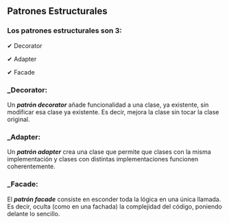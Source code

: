 ## Patrones Estructurales
### Los patrones estructurales son 3:
✔ Decorator

✔ Adapter

✔ Facade


### **_Decorator:**

Un _**patrón decorator**_ añade funcionalidad a una clase, ya existente, sin modificar esa clase ya existente. Es
decir, mejora la clase sin tocar la clase original.

### **_Adapter:**

Un _**patrón adapter**_ crea una clase que permite que clases con la misma implementación y clases con distintas 
implementaciones funcionen coherentemente.

### **_Facade:**

El _**patrón facade**_ consiste en esconder toda la lógica en una única llamada. Es decir, oculta (como en una fachada)
la complejidad del código, poniendo delante lo sencillo.